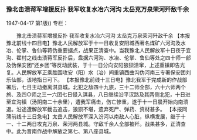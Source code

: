 ### 豫北击溃蒋军增援反扑  我军收复水冶六河沟  太岳克万泉荣河歼敌千余

1947-04-17
第1版()
专栏：

　　豫北击溃蒋军增援反扑
    我军收复水冶六河沟
    太岳克万泉荣河歼敌千余
    【本报豫北前线十四日电】豫北人民解放军于十一日收复安阳城西著名煤矿六河沟及水冶、伦掌、鲁仙等蒋伪重要据点，战果正清查中。当我豫北人民解放军十日夜于宜沟、翟村之线击溃蒋军反扑后，盘据六河沟、水冶、伦掌、鲁仙等处之四十师一部及伪保安团“还乡团”等反动武装，于十一日分向安阳狼狈溃窜，上述重镇即告光复。人民解放军正乘胜围攻安（阳）水（冶）间重镇西曲沟伪河南三专署保安团刘乐仙部，该地指日可下。
    【本报豫北前线十三日电】豫北我军于完成新的作战部署后，七日主动撤离淇县城。北犯之敌四十九旅，三十二师全部，六十六师两个旅、及四○师之三一六团七日侵入淇县，八日继续沿平汉路及其两侧北犯，十日进至宜沟镇（汤阴南二十余里），遭我军痛击，伤亡惨重，遂于十一日晨开始向南溃退。沿途遭解放军截击追击，狼狈不堪，遗弃死尸、弹药、资材甚多。
    【本报同蒲前线十三日急电】太岳人民解放军深入汾河以南敌人心脏，纵横发展，继于十一、十二两日攻克万泉、荣河两县城。守敌千余人全部被歼。战果甚多，正清查中。此为晋南作战中解放之第七、第八座县城。
